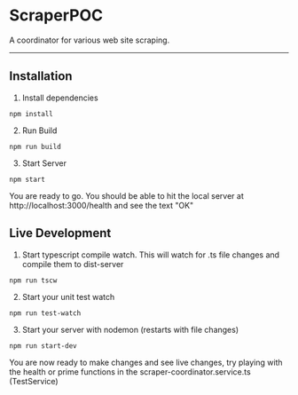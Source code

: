 # ScraperPOC
A coordinator for various web site scraping.

---
## Installation
1. Install dependencies
```
npm install
```

2. Run Build
```
npm run build
```

3. Start Server
```
npm start
```

You are ready to go. You should be able to hit the local server at http://localhost:3000/health and see the text "OK"

## Live Development
1. Start typescript compile watch. This will watch for .ts file changes and compile them to dist-server
```
npm run tscw
```
2. Start your unit test watch
```
npm run test-watch
```
3. Start your server with nodemon (restarts with file changes)
```
npm run start-dev
```

You are now ready to make changes and see live changes, try playing with the health or prime functions in the scraper-coordinator.service.ts (TestService)
